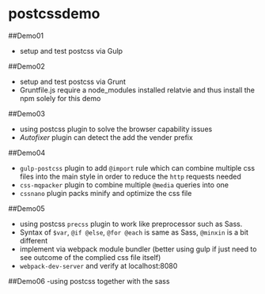 # postcssdemo

##Demo01
- setup and test postcss via Gulp


##Demo02
- setup and test postcss via Grunt
- Gruntfile.js require a node_modules installed relatvie and thus install the npm solely for this demo



##Demo03
- using postcss plugin to solve the browser capability issues
- *Autofixer* plugin can detect the add the vender prefix


##Demo04
- `gulp-postcss` plugin to add `@import` rule which can combine multiple css files into the main style in order to reduce the `http` requests needed
- `css-mqpacker` plugin to combine multiple `@media` queries into one
- `cssnano` plugin packs minify and optimize the css file

##Demo05
- using postcss `precss` plugin to work like preprocessor such as Sass.
- Syntax of `$var`, `@if @else`, `@for @each` is same as Sass, `@minxin` is a bit different
- implement via webpack module bundler (better using gulp if just need to see outcome of the complied css file itself)
- `webpack-dev-server` and verify at localhost:8080


##Demo06
-using postcss together with the sass
